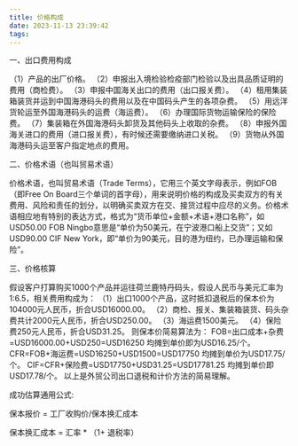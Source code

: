 ```yaml
---
title: 价格构成
date: 2023-11-13 23:39:42
tags:
---
```

一、出口费用构成

（1）产品的出厂价格。
（2）申报出入境检验检疫部门检验以及出具品质证明的费用（商检费）。
（3）申报中国海关出口的费用（出口报关费）。
（4）租用集装箱装货并运到中国海港码头的费用以及在中国码头产生的各项杂费。
（5）用远洋货轮运至外国海港码头的运费（海运费）。
（6）办理国际货物运输保险的保险费。
（7）集装箱在外国海港码头卸货及其他码头上收取的杂费。
（8）申报外国海关进口的费用（进口报关费），有时候还需要缴纳进口关税。
（9）货物从外国海港码头运至客户指定地点的费用。



二、价格术语（也叫贸易术语）

价格术语，也叫贸易术语（Trade Terms），它用三个英文字母表示，例如FOB（即Free On Board三个单词的首字母），用来说明价格的构成及买卖双方的有关费用、风险和责任的划分，以明确买卖双方在交、接货过程中应尽的义务。价格术语相应地有特别的表达方式，格式为“货币单位+金额+术语+港口名称”，如USD50.00 FOB Ningbo意思是“单价为50美元，在宁波港口船上交货”；又如USD90.00 CIF New York，即“单价为90美元，目的港为纽约，已办理运输和保险”。

 



三、价格核算

假设客户打算购买1000个产品并运往荷兰鹿特丹码头，假设人民币与美元汇率为1:6.5，相关费用构成为：
（1）出口1000个产品，这时抵扣退税后的保本价为104000元人民币，折合USD16000.00。
（2）商检、报关、集装箱装货、码头杂费共计2000元人民币，折合USD250.00。
（3）海运费1500美元。
（4）保险费250元人民币，折合USD31.25。
则保本价简易算法为：
FOB=出口成本+杂费=USD16000.00+USD250=USD16250
均摊到单价即为USD16.25/个。
CFR=FOB+海运费=USD16250+USD1500=USD17750
均摊到单价为USD17.75/个。
CIF=CFR+保险费=USD17750+USD31.25=USD17781.25
均摊到单价即USD17.78/个。
以上是外贸公司出口退税和计价方法的简易理解。



成功估算通用公式:

保本报价  = 工厂收购价/保本换汇成本

保本换汇成本 = 汇率 * （1+ 退税率）